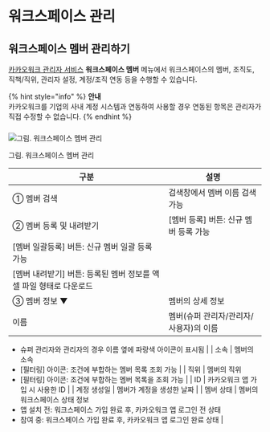 # 워크스페이스 관리

## 워크스페이스 멤버 관리하기

[카카오워크 관리자 서비스](https://admin.kakaowork.com/) **워크스페이스 멤버** 메뉴에서 워크스페이스의 멤버, 조직도, 직책/직위, 관리자 설정, 계정/조직 연동 등을 수행할 수 있습니다.

{% hint style="info" %}
**안내** \
카카오워크를 기업의 사내 계정 시스템과 연동하여 사용할 경우 연동된 항목은 관리자가 직접 수정할 수 없습니다.
{% endhint %}

###

![그림. 워크스페이스 멤버 관리](https://s3-us-west-2.amazonaws.com/secure.notion-static.com/02201c00-a65b-4e2a-94d2-bd63a6f81e19/%EC%9B%8C%ED%81%AC%EC%8A%A4%ED%8E%98%EC%9D%B4%EC%8A%A4\_%EB%A9%A4%EB%B2%84\_%EA%B4%80%EB%A6%AC.png)

그림. 워크스페이스 멤버 관리

| 구분                                       | 설명                       |
| ---------------------------------------- | ------------------------ |
| ① 멤버 검색                                  | 검색창에서 멤버 이름 검색 가능        |
| ② 멤버 등록 및 내려받기                           | [멤버 등록] 버튼: 신규 멤버 등록 가능 |
| [멤버 일괄등록] 버튼: 신규 멤버 일괄 등록 가능            |                          |
| [멤버 내려받기] 버튼: 등록된 멤버 정보를 액셀 파일 형태로 다운로드 |                          |
| ③ 멤버 정보 ▼                                | 멤버의 상세 정보                |
| 이름                                       | 멤버(슈퍼 관리자/관리자/사용자)의 이름   |

* 슈퍼 관리자와 관리자의 경우 이름 옆에 파랑색 아이콘이 표시됨 | | 소속 | 멤버의 소속
* [필터링] 아이콘: 조건에 부합하는 멤버 목록 조회 가능 | | 직위 | 멤버의 직위
* [필터링] 아이콘: 조건에 부합하는 멤버 목록을 조회 가능 | | ID | 카카오워크 앱 가입 시 사용한 ID | | 계정 생성일 | 멤버가 계정을 생성한 날짜 | | 멤버 상태 | 멤버의 워크스페이스 상태 정보
* 앱 설치 전: 워크스페이스 가입 완료 후, 카카오워크 앱 로그인 전 상태
* 참여 중: 워크스페이스 가입 완료 후, 카카오워크 앱 로그인 완료 상태 |

